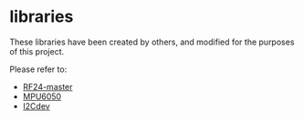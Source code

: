 # libraries
These libraries have been created by others, and modified for the purposes of this project.

Please refer to:

* [RF24-master](http://maniacbug.github.com/RF24)
* [MPU6050](https://github.com/jrowberg/i2cdevlib/tree/master/Arduino/MPU6050)
* [I2Cdev](https://github.com/jrowberg/i2cdevlib/tree/master/Arduino/I2Cdev)